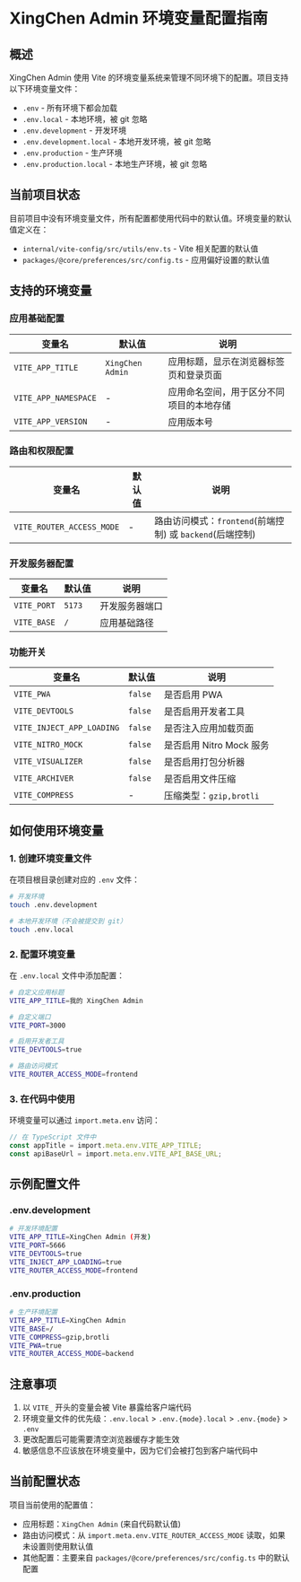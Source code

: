 # XingChen Admin 环境变量配置指南

## 概述

XingChen Admin 使用 Vite 的环境变量系统来管理不同环境下的配置。项目支持以下环境变量文件：

- `.env` - 所有环境下都会加载
- `.env.local` - 本地环境，被 git 忽略
- `.env.development` - 开发环境
- `.env.development.local` - 本地开发环境，被 git 忽略
- `.env.production` - 生产环境
- `.env.production.local` - 本地生产环境，被 git 忽略

## 当前项目状态

目前项目中没有环境变量文件，所有配置都使用代码中的默认值。环境变量的默认值定义在：
- `internal/vite-config/src/utils/env.ts` - Vite 相关配置的默认值
- `packages/@core/preferences/src/config.ts` - 应用偏好设置的默认值

## 支持的环境变量

### 应用基础配置

| 变量名 | 默认值 | 说明 |
|--------|--------|------|
| `VITE_APP_TITLE` | `XingChen Admin` | 应用标题，显示在浏览器标签页和登录页面 |
| `VITE_APP_NAMESPACE` | - | 应用命名空间，用于区分不同项目的本地存储 |
| `VITE_APP_VERSION` | - | 应用版本号 |

### 路由和权限配置

| 变量名 | 默认值 | 说明 |
|--------|--------|------|
| `VITE_ROUTER_ACCESS_MODE` | - | 路由访问模式：`frontend`(前端控制) 或 `backend`(后端控制) |

### 开发服务器配置

| 变量名 | 默认值 | 说明 |
|--------|--------|------|
| `VITE_PORT` | `5173` | 开发服务器端口 |
| `VITE_BASE` | `/` | 应用基础路径 |

### 功能开关

| 变量名 | 默认值 | 说明 |
|--------|--------|------|
| `VITE_PWA` | `false` | 是否启用 PWA |
| `VITE_DEVTOOLS` | `false` | 是否启用开发者工具 |
| `VITE_INJECT_APP_LOADING` | `false` | 是否注入应用加载页面 |
| `VITE_NITRO_MOCK` | `false` | 是否启用 Nitro Mock 服务 |
| `VITE_VISUALIZER` | `false` | 是否启用打包分析器 |
| `VITE_ARCHIVER` | `false` | 是否启用文件压缩 |
| `VITE_COMPRESS` | - | 压缩类型：`gzip,brotli` |

## 如何使用环境变量

### 1. 创建环境变量文件

在项目根目录创建对应的 `.env` 文件：

```bash
# 开发环境
touch .env.development

# 本地开发环境（不会被提交到 git）
touch .env.local
```

### 2. 配置环境变量

在 `.env.local` 文件中添加配置：

```bash
# 自定义应用标题
VITE_APP_TITLE=我的 XingChen Admin

# 自定义端口
VITE_PORT=3000

# 启用开发者工具
VITE_DEVTOOLS=true

# 路由访问模式
VITE_ROUTER_ACCESS_MODE=frontend
```

### 3. 在代码中使用

环境变量可以通过 `import.meta.env` 访问：

```typescript
// 在 TypeScript 文件中
const appTitle = import.meta.env.VITE_APP_TITLE;
const apiBaseUrl = import.meta.env.VITE_API_BASE_URL;
```

## 示例配置文件

### .env.development
```bash
# 开发环境配置
VITE_APP_TITLE=XingChen Admin (开发)
VITE_PORT=5666
VITE_DEVTOOLS=true
VITE_INJECT_APP_LOADING=true
VITE_ROUTER_ACCESS_MODE=frontend
```

### .env.production
```bash
# 生产环境配置
VITE_APP_TITLE=XingChen Admin
VITE_BASE=/
VITE_COMPRESS=gzip,brotli
VITE_PWA=true
VITE_ROUTER_ACCESS_MODE=backend
```

## 注意事项

1. 以 `VITE_` 开头的变量会被 Vite 暴露给客户端代码
2. 环境变量文件的优先级：`.env.local` > `.env.{mode}.local` > `.env.{mode}` > `.env`
3. 更改配置后可能需要清空浏览器缓存才能生效
4. 敏感信息不应该放在环境变量中，因为它们会被打包到客户端代码中

## 当前配置状态

项目当前使用的配置值：
- 应用标题：`XingChen Admin` (来自代码默认值)
- 路由访问模式：从 `import.meta.env.VITE_ROUTER_ACCESS_MODE` 读取，如果未设置则使用默认值
- 其他配置：主要来自 `packages/@core/preferences/src/config.ts` 中的默认配置
